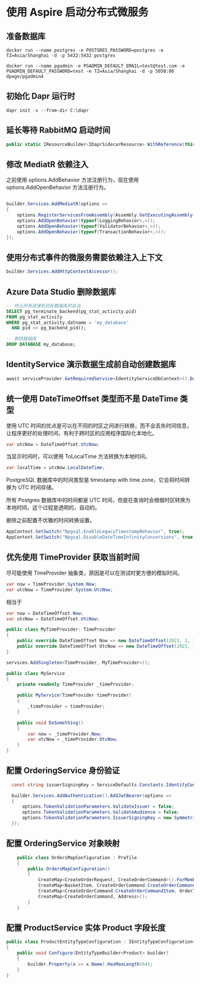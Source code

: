 # 使用 Aspire 启动分布式微服务

## 准备数据库

```shell
docker run --name postgres -e POSTGRES_PASSWORD=postgres -e TZ=Asia/Shanghai -d -p 5432:5432 postgres
```

```shell
docker run --name pgadmin -e PGADMIN_DEFAULT_EMAIL=test@test.com -e PGADMIN_DEFAULT_PASSWORD=test -e TZ=Asia/Shanghai -d -p 5050:80 dpage/pgadmin4
```

## 初始化 Dapr 运行时

```shell
dapr init -s --from-dir C:\dapr
```

## 延长等待 RabbitMQ 启动时间

```csharp
public static IResourceBuilder<IDaprSidecarResource> WithReference(this IResourceBuilder<IDaprSidecarResource> builder, IResourceBuilder<IResourceWithConnectionString> resourceBuilder, int waitInSeconds = 10)
```

## 修改 MediatR 依赖注入

之前使用 options.AddBehavior 方法注册行为，现在使用 options.AddOpenBehavior 方法注册行为。

```csharp

builder.Services.AddMediatR(options =>
{
    options.RegisterServicesFromAssembly(Assembly.GetExecutingAssembly());
    options.AddOpenBehavior(typeof(LoggingBehavior<,>));
    options.AddOpenBehavior(typeof(ValidatorBehavior<,>));
    options.AddOpenBehavior(typeof(TransactionBehavior<,>));
});
```

## 使用分布式事件的微服务需要依赖注入上下文

```csharp
builder.Services.AddHttpContextAccessor();
```

## Azure Data Studio 删除数据库

```sql
-- 终止所有连接到目标数据库的会话
SELECT pg_terminate_backend(pg_stat_activity.pid)
FROM pg_stat_activity
WHERE pg_stat_activity.datname = 'my_database'
  AND pid <> pg_backend_pid();

-- 删除数据库
DROP DATABASE my_database;
```

## IdentityService 演示数据生成前自动创建数据库

```csharp
await serviceProvider.GetRequiredService<IdentityServiceDbContext>().Database.EnsureCreatedAsync(cancellationToken);
```

## 统一使用 DateTimeOffset 类型而不是 DateTime 类型

使用 UTC 时间的优点是可以在不同的时区之间进行转换，而不会丢失时间信息，让程序更好的处理时间，有利于跨时区的应用程序国际化本地化。

```csharp
var utcNow = DateTimeOffset.UtcNow;
```
当显示时间时，可以使用 ToLocalTime 方法转换为本地时间。

```csharp
var localTime = utcNow.LocalDateTime;
```

PostgreSQL 数据库中的时间类型是 timestamp with time zone，它会将时间转换为 UTC 时间存储。

所有 Postgres 数据库中的时间都是 UTC 时间，但是在查询时会根据时区转换为本地时间，这个过程是透明的，自动的。

删除之前配置不优雅的时间转换设置。

```csharp
AppContext.SetSwitch("Npgsql.EnableLegacyTimestampBehavior", true);
AppContext.SetSwitch("Npgsql.DisableDateTimeInfinityConversions", true);
```

## 优先使用 TimeProvider 获取当前时间

尽可能使用 TimeProvider 抽象类，原因是可以在测试时更方便的模拟时间。

```csharp
var now = TimeProvider.System.Now;
var utcNow = TimeProvider.System.UtcNow;
```
相当于
    
```csharp
var now = DateTimeOffset.Now;
var utcNow = DateTimeOffset.UtcNow;
```

```csharp
public class MyTimeProvider: TimeProvider
{
    public override DateTimeOffset Now => new DateTimeOffset(2021, 1, 1, 0, 0, 0, TimeSpan.Zero);
    public override DateTimeOffset UtcNow => new DateTimeOffset(2021, 1, 1, 0, 0, 0, TimeSpan.Zero);
}
```

```csharp
services.AddSingleton<TimeProvider, MyTimeProvider>();
```

```csharp
public class MyService
{
    private readonly TimeProvider _timeProvider;

    public MyService(TimeProvider timeProvider)
    {
        _timeProvider = timeProvider;
    }

    public void DoSomething()
    {
        var now = _timeProvider.Now;
        var utcNow = _timeProvider.UtcNow;
    }
}
```

## 配置 OrderingService 身份验证

```csharp
  const string issuerSigningKey = ServiceDefaults.Constants.IdentityConstantsIssuerSigningKey;

  builder.Services.AddAuthentication().AddJwtBearer(options =>
  {
      options.TokenValidationParameters.ValidateIssuer = false;
      options.TokenValidationParameters.ValidateAudience = false;
      options.TokenValidationParameters.IssuerSigningKey = new SymmetricSecurityKey(Encoding.Default.GetBytes(issuerSigningKey));
  });
```

## 配置 OrderingService 对象映射

```csharp
    public class OrdersMapConfiguration : Profile
    {
        public OrdersMapConfiguration()
        {
            CreateMap<CreateOrderRequest, CreateOrderCommand>().ForMember(dest => dest.OrderItems, opt => opt.MapFrom(src => src.Items));
            CreateMap<BasketItem, CreateOrderCommand.CreateOrderCommandItem>().ForMember(dest => dest.Units, opt => opt.MapFrom(src => src.Quantity));
            CreateMap<CreateOrderCommand.CreateOrderCommandItem, OrderItem>();
            CreateMap<CreateOrderCommand, Address>();
        }
    }
```

## 配置 ProductService 实体 Product 字段长度

```csharp
public class ProductEntityTypeConfiguration : IEntityTypeConfiguration<Product>
{
    public void Configure(EntityTypeBuilder<Product> builder)
    {
        builder.Property(x => x.Name).HasMaxLength(64);
    }
}
```